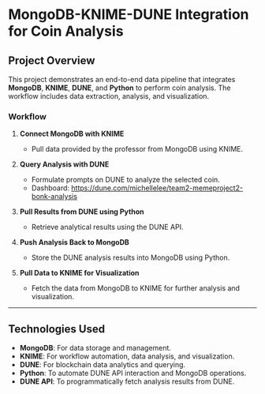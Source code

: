 # MongoDB-KNIME-DUNE Integration for Coin Analysis

## Project Overview
This project demonstrates an end-to-end data pipeline that integrates **MongoDB**, **KNIME**, **DUNE**, and **Python** to perform coin analysis. The workflow includes data extraction, analysis, and visualization. 

### Workflow
1. **Connect MongoDB with KNIME**  
   - Pull data provided by the professor from MongoDB using KNIME.

2. **Query Analysis with DUNE**  
   - Formulate prompts on DUNE to analyze the selected coin.
   - Dashboard: https://dune.com/michellelee/team2-memeproject2-bonk-analysis

3. **Pull Results from DUNE using Python**  
   - Retrieve analytical results using the DUNE API.

4. **Push Analysis Back to MongoDB**  
   - Store the DUNE analysis results into MongoDB using Python.

5. **Pull Data to KNIME for Visualization**  
   - Fetch the data from MongoDB to KNIME for further analysis and visualization.

---

## Technologies Used
- **MongoDB**: For data storage and management.
- **KNIME**: For workflow automation, data analysis, and visualization.
- **DUNE**: For blockchain data analytics and querying.
- **Python**: To automate DUNE API interaction and MongoDB operations.
- **DUNE API**: To programmatically fetch analysis results from DUNE.

